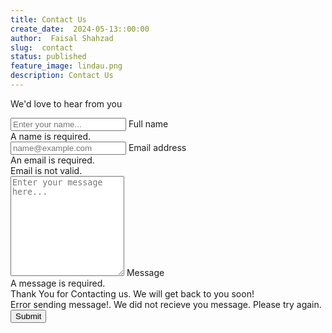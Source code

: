 ```yaml
---
title: Contact Us
create_date:  2024-05-13::00:00
author:  Faisal Shahzad
slug:  contact
status: published
feature_image: lindau.png
description: Contact Us
---
```

<!-- Contact form-->
<div class="text-left mb-5">
    <p class="lead fw-normal text-muted mb-0">We'd love to hear from you</p>
</div>

<form name="contact" method="POST" data-netlify="true">
    <!-- Name input-->
    <div class="form-floating mb-3">
        <input class="form-control" id="name" name="name" type="text" placeholder="Enter your name..."
            data-sb-validations="required" required/>
        <label for="name">Full name</label>
        <div class="invalid-feedback" data-sb-feedback="name:required">A name is required.
        </div>
    </div>
    <!-- Email address input-->
    <div class="form-floating mb-3">
        <input class="form-control" id="email" name="email" type="email" placeholder="name@example.com"
            data-sb-validations="required,email" required/>
        <label for="email">Email address</label>
        <div class="invalid-feedback" data-sb-feedback="email:required">An email is
            required.</div>
        <div class="invalid-feedback" data-sb-feedback="email:email">Email is not valid.
        </div>
    </div>
    <!-- Message input-->
    <div class="form-floating mb-3">
        <textarea class="form-control" id="message" name="message" type="text"
            placeholder="Enter your message here..." style="height: 10rem"
            data-sb-validations="required" required></textarea>
        <label for="message">Message</label>
        <div class="invalid-feedback" data-sb-feedback="message:required">A message is
            required.
        </div>
    </div>
    <!-- Submit success message-->
    <div class="d-none" id="submitSuccessMessage">
        <div class="text-center mb-3">
            <div class="fw-bolder">Thank You for Contacting us. We will get back to you soon!</div>
        </div>
    </div>
    <!-- Submit error message-->
    <div class="d-none" id="submitErrorMessage">
        <div class="text-center text-danger mb-3">Error sending message!. We did not recieve you message. Please try again.</div>
    </div>
    <!-- Submit Button-->
    <div class="d-grid"><button class="btn btn-primary btn-lg mb-5" id="submitButton"
            type="submit">Submit</button>
    </div>
</form>